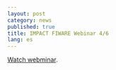 ```yaml
---
layout: post
category: news
published: true
title: IMPACT FIWARE Webinar 4/6
lang: es
---
```


<a href=" https://www.youtube.com/watch?v=wCdbNXONmP0" target="_blank"><i class="icon-s-youtube"></i> Watch webminar</a>.